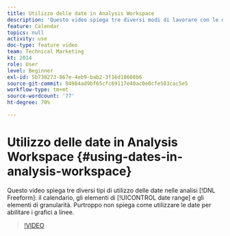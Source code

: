 ```yaml
---
title: Utilizzo delle date in Analysis Workspace
description: 'Questo video spiega tre diversi modi di lavorare con le date nelle analisi a forma libera: il calendario, gli elementi di intervallo di date e gli elementi di granularità. Purtroppo non spiega come utilizzare le date per abilitare i grafici a linee. '
feature: Calendar
topics: null
activity: use
doc-type: feature video
team: Technical Marketing
kt: 2014
role: User
level: Beginner
exl-id: 5b738273-867e-4eb9-bab2-3f16d18608b6
source-git-commit: 84984ad9bf65cfc69117e40ac0e0cfe503cac5e5
workflow-type: tm+mt
source-wordcount: '77'
ht-degree: 70%

---
```


# Utilizzo delle date in Analysis Workspace {#using-dates-in-analysis-workspace}

Questo video spiega tre diversi tipi di utilizzo delle date nelle analisi [!DNL Freeform]: il calendario, gli elementi di [!UICONTROL date range] e gli elementi di granularità. Purtroppo non spiega come utilizzare le date per abilitare i grafici a linee.

>[!VIDEO](https://video.tv.adobe.com/v/24136/?quality=12&learn=on)
